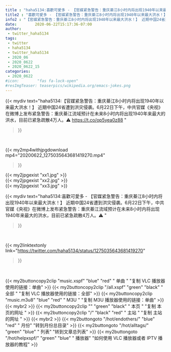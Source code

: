 ```yaml
---
title : "haha5134:喜歡可愛多 - 【官媒紧急警告：重庆綦江8小时内将出现1940年以来最大洪水！】 近期中国24省遭到洪灾侵袭。6月22日下午，中共官媒《央视》在微博上发布紧急警告：重庆綦江流域预计在未来8小时内将出现1940年来最大的洪水，目前已紧急疏散4万人。⚠️ "
title2 : "喜歡可愛多 - 【官媒紧急警告：重庆綦江8小时内将出现1940年以来最大洪水！】 近期中国24省遭到洪灾侵袭。6月22日下午，中共官媒《央视》在微博上发布紧急警告：重庆綦江流域预计在未来8小时内将出现1940年来最大的洪水，目前已紧急疏散4万人。⚠️ "
info2 : "【官媒紧急警告：重庆綦江8小时内将出现1940年以来最大洪水！】 近期中国24省遭到洪灾侵袭。6月22日下午，中共官媒《央视》在微博上发布紧急警告：重庆綦江流域预计在未来8小时内将出现1940年来最大的洪水，目前已紧急疏散4万人。⚠️ https://t.co/op5yea0z88 "
date:        2020-06-22T15:17:36-07:00
author:
 - twitter_haha5134
tags:
 - twitter
 - haha5134
 - twitter_haha5134
 - 2020_06
 - 2020_0622
 - 2020_0622_15
categories:
 - 2020_0622
#icon:        "fas fa-lock-open"
#resImgTeaser: teaserpics/wikipedia.org/emacs-jokes.png
---
```


{{< mydiv text="haha5134:【官媒紧急警告：重庆綦江8小时内将出现1940年以来最大洪水！】 近期中国24省遭到洪灾侵袭。6月22日下午，中共官媒《央视》在微博上发布紧急警告：重庆綦江流域预计在未来8小时内将出现1940年来最大的洪水，目前已紧急疏散4万人。⚠️ https://t.co/op5yea0z88 "
>}}
<br>


{{< my2mp4withjpgdownload mp4="20200622_1275035643681419270.mp4"
>}}

{{< my2jpgexist "xx1.jpg" >}}<br>
{{< my2jpgexist "xx2.jpg" >}}<br>
{{< my2jpgexist "xx3.jpg" >}}<br>



{{< mydiv text="haha5134:喜歡可愛多 - 【官媒紧急警告：重庆綦江8小时内将出现1940年以来最大洪水！】 近期中国24省遭到洪灾侵袭。6月22日下午，中共官媒《央视》在微博上发布紧急警告：重庆綦江流域预计在未来8小时内将出现1940年来最大的洪水，目前已紧急疏散4万人。⚠️ "
>}}
<br>

{{< my2linktextonly link="https://twitter.com/haha5134/status/1275035643681419270"
>}}


<br>

{{< my2buttoncopy2clip "music.xspf"        "blue"   "red"    " 单曲 "  "复制 VLC 播放器使用的链接：单曲" >}} {{< my2buttoncopy2clip "/all.xspf"         "green"  "black"  " 全部 "  "复制 VLC 播放器使用的链接：全部" >}} {{< my2buttoncopy2clip "music.m3u8"        "blue"   "red"    " M3U  "    "复制 M3U 播放器使用的链接：单曲" >}} {{< mybr2 >}} {{< my2buttoncopy2clip ""                  "green"  "black"  " 本页 "    "复制 本页的网址 " >}} {{< my2buttoncopy2clip "/"                 "black"  "red"    " 主站 "    "复制 主站的网址 " >}} {{< mybr2 >}} {{< my2buttongoto      "/hot/endothers/"   "blue"   "red"    " 月份"   "转到月份总目录" >}} {{< my2buttongoto      "/hot/alltags/"     "green"  "blue"   " 列表"   "转到文章总列表" >}} {{< my2buttongoto      "/hot/helpxspf/"    "green"  "blue"   " 播放器" "如何使用 VLC 播放器或者 IPTV 播放器的教程" >}} 
